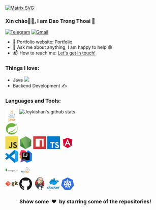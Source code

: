 [![Matrix SVG](https://raw.githubusercontent.com/rodrigograca31/rodrigograca31/master/matrix.svg)](https://www.youtube.com/watch?v=SDkAGkd4NLc) 

<!-- <h3> Xin chào🙏🏻, I am Dao Trong Thoai 👋</h3> -->
### Xin chào🙏🏻, I am Dao Trong Thoai 👋
[![Telegram](https://img.shields.io/badge/-@thoaidt-blue?style=flat&logo=Telegram&logoColor=white)](https://t.me/thoaidt)
[![Gmail](https://img.shields.io/badge/-trongthoai17-c14438?style=flat&logo=Gmail&logoColor=white)](mailto:trongthoai17@gmail.com)


- 🎯 Portfolio website: [Portfolio](https://thoaidt.github.io/)
- 💬 Ask me about anything, I am happy to help :smile:
- 📬 How to reach me: [Let's get in touch!][telegram]

### Things I love:
- Java <img src="https://media.giphy.com/media/WUlplcMpOCEmTGBtBW/giphy.gif" width="30"> 
- Backend Development ✍️

### Languages and Tools: 
<p> <!-- GitHub README Stats -->
  <a href="https://gitstats.me/thoaidt">
    <img width="460" height="auto" align="right" alt="Joykishan's github stats" 
         src="https://github-readme-stats.vercel.app/api?username=thoaidt&show_icons=true&theme=algolia&count_private=true&include_all_commits=true" />
   <!-- <img width="30%" height="auto" align="right" alt="Joykishan's github stats" 
         src="https://github-readme-stats.vercel.app/api/top-langs/?username=thoaidt&layout=compact" />
NOTE: Top languages does not indicate my skill level or something like that, it's a github metric of which languages i have the most code on github. -->
  </a>
 <!-- icons -->
 <!-- Java Development -->
<code><a href = "https://www.java.com/en/"><img height="40" src="https://raw.githubusercontent.com/github/explore/5b3600551e122a3277c2c5368af2ad5725ffa9a1/topics/java/java.png" alt="Java"></a></code>
<code><a href = "https://spring.io/"><img height="40" src="https://raw.githubusercontent.com/github/explore/8ab0be27a8c97992e4930e630e2d68ba8d819183/topics/spring/spring.png" alt="Spring"></a></code>
<br>
 <!-- Web Development -->
<code><a href = "https://developer.mozilla.org/en-US/docs/Web/JavaScript"><img height="40" src="https://raw.githubusercontent.com/github/explore/80688e429a7d4ef2fca1e82350fe8e3517d3494d/topics/javascript/javascript.png" alt="JavaScript"></a></code>
<code><a href = "https://nodejs.org/en/"><img height="40" src="https://raw.githubusercontent.com/github/explore/80688e429a7d4ef2fca1e82350fe8e3517d3494d/topics/nodejs/nodejs.png" alt="NodeJS"></a></code>
<code><a href = "https://www.npmjs.com/"><img height="40" src="https://raw.githubusercontent.com/github/explore/80688e429a7d4ef2fca1e82350fe8e3517d3494d/topics/npm/npm.png" alt="npm"></a></code>
<code><a href = "https://www.typescriptlang.org/"><img height="40" src="https://raw.githubusercontent.com/github/explore/80688e429a7d4ef2fca1e82350fe8e3517d3494d/topics/typescript/typescript.png" alt="TypeScript"></a></code>
<code><a href = "https://angular.io/"><img height="40" src="https://raw.githubusercontent.com/github/explore/80688e429a7d4ef2fca1e82350fe8e3517d3494d/topics/angular/angular.png" alt="Angular"></a></code>
<br>
<!-- Integrated Development Environment -->
<code><a href = "https://code.visualstudio.com/"><img height="40" src="https://raw.githubusercontent.com/github/explore/bbd48b997e8d0bef63f676eca4da5e1f76487b56/topics/visual-studio-code/visual-studio-code.png" alt="Visual Studio Code"></a></code>
<code><a href = "https://www.jetbrains.com/idea/"><img height="40" src="https://raw.githubusercontent.com/github/explore/caa262eeb858e81282d6f651d6eef1f8730b54ba/topics/intellij-idea/intellij-idea.png" alt="Intellij IDEA"></a></code>
<br>
<!-- Database -->
<code><a href = "https://www.mongodb.com/"><img height="40" src="https://raw.githubusercontent.com/github/explore/80688e429a7d4ef2fca1e82350fe8e3517d3494d/topics/mongodb/mongodb.png" alt="MongoDB"></a></code>
<code><a href = "https://www.mysql.com/"><img height="40" src="https://raw.githubusercontent.com/github/explore/80688e429a7d4ef2fca1e82350fe8e3517d3494d/topics/mysql/mysql.png" alt="MySQL"></a></code>
<br>
<!-- Other -->
<code><a href = "https://git-scm.com/"><img height="40" src="https://raw.githubusercontent.com/github/explore/80688e429a7d4ef2fca1e82350fe8e3517d3494d/topics/git/git.png" alt="Git"></a></code>
<code><a href = "https://github.com/"><img height="40" src="https://raw.githubusercontent.com/github/explore/78df643247d429f6cc873026c0622819ad797942/topics/github/github.png" alt="GitHub"></a></code>
<code><a href = "https://www.jenkins.io/"><img height="40" src="https://raw.githubusercontent.com/github/explore/4546263bd5739353083c33dada43f8f31e7d1fd6/topics/jenkins/jenkins.png" alt="Jenkins"></a></code>
<code><a href = "https://www.docker.com/"><img height="40" src="https://raw.githubusercontent.com/github/explore/80688e429a7d4ef2fca1e82350fe8e3517d3494d/topics/docker/docker.png" alt="Docker"></a></code>
<code><a href = "https://kubernetes.io/vi/"><img height="40" src="https://raw.githubusercontent.com/github/explore/01ea2a586e5da744792d0ccfce2f68b861f29301/topics/kubernetes/kubernetes.png" alt="Kubernetes"></a></code>
</p>

<!-- [![Top Langs](https://github-readme-stats.vercel.app/api/top-langs/?username=thoaidt&layout=compact)](https://github.com/thoaidt/github-readme-stats) -->
<div align="center">
<h3 align="center">Show some &nbsp;❤️&nbsp; by starring some of the repositories!</h3>

<!--[website]: -->
[telegram]: https://t.me/thoaidt